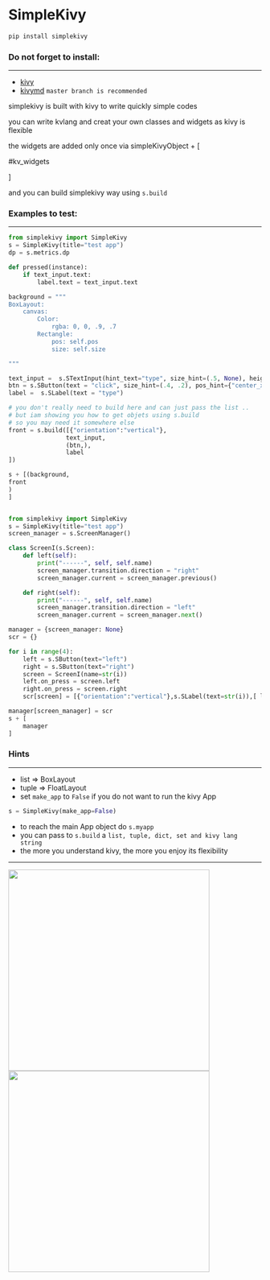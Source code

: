 # SimpleKivy

```bash
pip install simplekivy
```

### Do not forget to install:
-------
* [kivy]("https://pypi.org/project/Kivy") 
* [kivymd]("https://github.com/kivymd/KivyMD") `master branch is recommended`


simplekivy is built with kivy to write quickly simple codes

you can write kvlang and creat your own classes and widgets as kivy is flexible

the widgets are added only once via simpleKivyObject + [

#kv_widgets

]

and you can build simplekivy way using `s.build`

### Examples to test:
-----

```python
from simplekivy import SimpleKivy
s = SimpleKivy(title="test app")
dp = s.metrics.dp

def pressed(instance):
    if text_input.text:
        label.text = text_input.text

background = """
BoxLayout:
    canvas:
        Color:
            rgba: 0, 0, .9, .7
        Rectangle:
            pos: self.pos
            size: self.size

"""

text_input =  s.STextInput(hint_text="type", size_hint=(.5, None), height=dp(60), pos_hint={"center_x":.5})
btn = s.SButton(text = "click", size_hint=(.4, .2), pos_hint={"center_x":.5, "center_y":.5}, on_press=pressed)
label =  s.SLabel(text = "type")

# you don't really need to build here and can just pass the list .. 
# but iam showing you how to get objets using s.build
# so you may need it somewhere else
front = s.build([{"orientation":"vertical"},
                text_input,
                (btn,),
                label            
])

s + [(background,
front
)
]

```

```python

from simplekivy import SimpleKivy
s = SimpleKivy(title="test app")
screen_manager = s.ScreenManager()

class ScreenI(s.Screen):
    def left(self):
        print("------", self, self.name)
        screen_manager.transition.direction = "right"
        screen_manager.current = screen_manager.previous()

    def right(self):
        print("------", self, self.name)
        screen_manager.transition.direction = "left"
        screen_manager.current = screen_manager.next()

manager = {screen_manager: None}
scr = {}

for i in range(4):
    left = s.SButton(text="left")
    right = s.SButton(text="right")
    screen = ScreenI(name=str(i))
    left.on_press = screen.left
    right.on_press = screen.right
    scr[screen] = [{"orientation":"vertical"},s.SLabel(text=str(i)),[ left, right]]

manager[screen_manager] = scr
s + [
    manager
]

```
### Hints
------

- list => BoxLayout
- tuple => FloatLayout
- set `make_app` to `False` if you do not want to run the kivy App 
```python
s = SimpleKivy(make_app=False)
```
- to reach the main App object do `s.myapp`
- you can pass to `s.build` a `list, tuple, dict, set and kivy lang string`
- the more you understand kivy, the more you enjoy its flexibility

----


<img src="https://github.com/yousuf60/SimpleKivy/assets/64571068/5905a746-8278-4471-b1e3-d85b7eb5eec6" width="400">


<img src="https://github.com/yousuf60/SimpleKivy/assets/64571068/f2abb219-55c1-4e9e-a9e9-e46346d6176f" width="400">